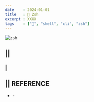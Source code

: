 ```yaml
---
date    : 2024-01-01
title   : 🐚 Zsh
excerpt : XXXX
tags    : ["🐚", "shell", "cli", "zsh"]
---
```


![zsh](https://github.com/sh16ma/gitpress/assets/150888300/6e226d99-cc58-42c0-a307-fc221b258455)

## || 
### |

## || REFERENCE
- []() -

